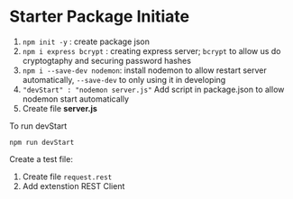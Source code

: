 # Starter Package Initiate
1. `npm init -y` : create package json
2. `npm i express bcrypt` : creating express server; `bcrypt` to allow us do cryptogtaphy and securing password hashes
3. `npm i --save-dev nodemon`: install nodemon to allow restart server automatically, `--save-dev` to only using it in developing
4.  `"devStart" : "nodemon server.js"` Add script in package.json to allow nodemon start automatically 
5.  Create file **server.js**

To run devStart
```
npm run devStart
```

Create a test file:
1. Create file `request.rest`
2. Add extenstion REST Client